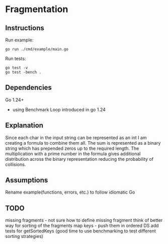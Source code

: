 # Fragmentation

## Instructions
Run example:
```
go run ./cmd/example/main.go    
```

Run tests:
```
go test -v
go test -bench .
```

## Dependencies
Go 1.24+
- using Benchmark Loop introduced in go 1.24

## Explanation
Since each char in the input string can be represented as an int I am creating a formula to combine them all. The sum is represented as a binary string which has prepended zeros up to the required length. The multiplication with a prime number in the formula gives additional distribution across the binary representation reducing the probability of collisions.

## Assumptions
Rename example(functions, errors, etc.) to follow idiomatic Go

## TODO
missing fragments - not sure how to define missing fragment 
think of better way for sorting of the fragments map keys - push them in ordered DS
add tests for getSortedKeys (good time to use benchmarking to test different sorting strategies)